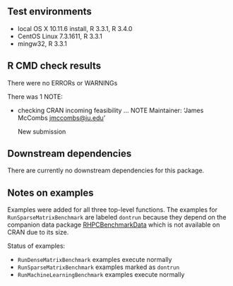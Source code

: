 ## Test environments
* local OS X 10.11.6 install, R 3.3.1, R 3.4.0
* CentOS Linux 7.3.1611, R 3.3.1
* mingw32, R 3.3.1

## R CMD check results
There were no ERRORs or WARNINGs

There was 1 NOTE:
* checking CRAN incoming feasibility ... NOTE
  Maintainer: ‘James McCombs <jmccombs@iu.edu>’

  New submission

## Downstream dependencies
There are currently no downstream dependencies for this package.

## Notes on examples
Examples were added for all three top-level functions.  The examples for
`RunSparseMatrixBenchmark` are labeled `dontrun` because they depend on the
companion data package
[RHPCBenchmarkData](https://github.com/IUResearchAnalytics/RBenchmarking/blob/master/RHPCBenchmarkData_0.1.0.0.tar.gz)
which is not available on CRAN due to its size.

Status of examples:
* `RunDenseMatrixBenchmark` examples execute normally
* `RunSparseMatrixBenchmark` examples marked as `dontrun`
* `RunMachineLearningBenchmark` examples execute normally
